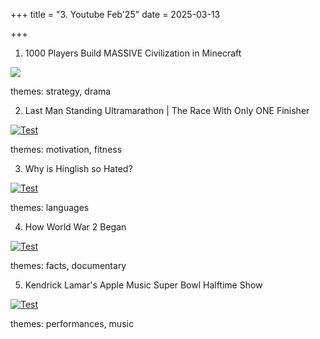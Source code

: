 +++
title = "3. Youtube Feb'25"
date = 2025-03-13

+++

1. 1000 Players Build MASSIVE Civilization in Minecraft

[![](https://img.youtube.com/vi/zv-TS_mEHE4/0.jpg)](https://www.youtube.com/watch?v=zv-TS_mEHE4)

themes: strategy, drama

2. Last Man Standing Ultramarathon | The Race With Only ONE Finisher

[![Test](https://img.youtube.com/vi/qc69K9x35Ig/0.jpg)](https://www.youtube.com/watch?v=qc69K9x35Ig)

themes: motivation, fitness

3. Why is Hinglish so Hated?

[![Test](https://img.youtube.com/vi/S2qnr9Xg3GY/0.jpg)](https://www.youtube.com/watch?v=S2qnr9Xg3GY)

themes: languages

4. How World War 2 Began

[![Test](https://img.youtube.com/vi/d2uyH6cMNb4/0.jpg)](https://www.youtube.com/watch?v=d2uyH6cMNb4)

themes: facts, documentary

5. Kendrick Lamar's Apple Music Super Bowl Halftime Show

[![Test](https://img.youtube.com/vi/KDorKy-13ak/0.jpg)](https://www.youtube.com/watch?v=KDorKy-13ak)

themes: performances, music
